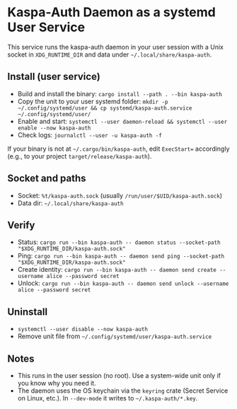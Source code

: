 # Kaspa-Auth Daemon as a systemd User Service

This service runs the kaspa-auth daemon in your user session with a Unix socket in `XDG_RUNTIME_DIR` and data under `~/.local/share/kaspa-auth`.

## Install (user service)

- Build and install the binary: `cargo install --path . --bin kaspa-auth`
- Copy the unit to your user systemd folder: `mkdir -p ~/.config/systemd/user && cp systemd/kaspa-auth.service ~/.config/systemd/user/`
- Enable and start: `systemctl --user daemon-reload && systemctl --user enable --now kaspa-auth`
- Check logs: `journalctl --user -u kaspa-auth -f`

If your binary is not at `~/.cargo/bin/kaspa-auth`, edit `ExecStart=` accordingly (e.g., to your project `target/release/kaspa-auth`).

## Socket and paths

- Socket: `%t/kaspa-auth.sock` (usually `/run/user/$UID/kaspa-auth.sock`)
- Data dir: `~/.local/share/kaspa-auth`

## Verify

- Status: `cargo run --bin kaspa-auth -- daemon status --socket-path "$XDG_RUNTIME_DIR/kaspa-auth.sock"`
- Ping: `cargo run --bin kaspa-auth -- daemon send ping --socket-path "$XDG_RUNTIME_DIR/kaspa-auth.sock"`
- Create identity: `cargo run --bin kaspa-auth -- daemon send create --username alice --password secret`
- Unlock: `cargo run --bin kaspa-auth -- daemon send unlock --username alice --password secret`

## Uninstall

- `systemctl --user disable --now kaspa-auth`
- Remove unit file from `~/.config/systemd/user/kaspa-auth.service`

## Notes

- This runs in the user session (no root). Use a system-wide unit only if you know why you need it.
- The daemon uses the OS keychain via the `keyring` crate (Secret Service on Linux, etc.). In `--dev-mode` it writes to `~/.kaspa-auth/*.key`.
